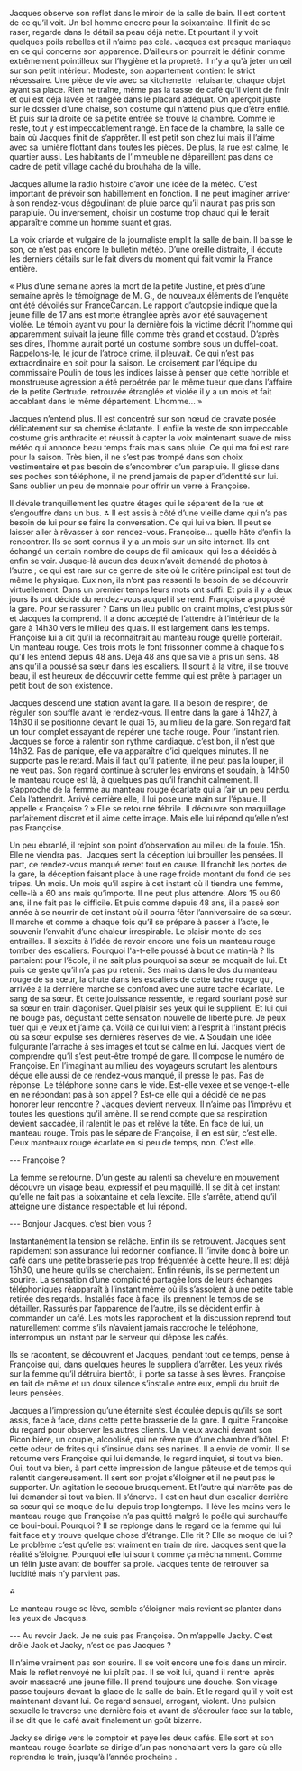Jacques observe son reflet dans le miroir de la salle de bain. Il est content de ce qu’il voit. Un bel homme encore pour la soixantaine. Il finit de se raser, regarde dans le détail sa peau déjà nette. Et pourtant il y voit quelques poils rebelles et il n’aime pas cela. Jacques est presque maniaque en ce qui concerne son apparence. D’ailleurs on pourrait le définir comme extrêmement pointilleux sur l’hygiène et la propreté. Il n’y a qu'à jeter un œil sur son petit intérieur. Modeste, son appartement contient le strict nécessaire. Une pièce de vie avec sa kitchenette  reluisante, chaque objet ayant sa place. Rien ne traîne, même pas la tasse de café qu’il vient de finir et qui est déjà lavée et rangée dans le placard adéquat. On aperçoit juste sur le dossier d'une chaise, son costume qui n’attend plus que d’être enfilé. Et puis sur la droite de sa petite entrée se trouve la chambre. Comme le reste, tout y est impeccablement rangé. En face de la chambre, la salle de bain où Jacques finit de s’apprêter. Il est petit son chez lui mais il l’aime avec sa lumière flottant dans toutes les pièces. De plus, la rue est calme, le quartier aussi. Les habitants de l’immeuble ne dépareillent pas dans ce cadre de petit village caché du brouhaha de la ville.  

Jacques allume la radio histoire d’avoir une idée de la météo. C’est important de prévoir son habillement en fonction. Il ne peut imaginer arriver à son rendez-vous dégoulinant de pluie parce qu’il n’aurait pas pris son parapluie. Ou inversement, choisir un costume trop chaud qui le ferait apparaître comme un homme suant et gras. 

La voix criarde et vulgaire de la journaliste emplit la salle de bain. Il baisse le son, ce n’est pas encore le bulletin météo. D’une oreille distraite, il écoute les derniers détails sur le fait divers du moment qui fait vomir la France entière. 

« Plus d’une semaine après la mort de la petite Justine, et près d’une semaine après le témoignage de M. G., de nouveaux éléments de l’enquête ont été dévoilés sur FranceCancan. Le rapport d’autopsie indique que la jeune fille de 17 ans est morte étranglée après avoir été sauvagement violée. Le témoin ayant vu pour la dernière fois la victime décrit l’homme qui apparemment suivait la jeune fille comme très grand et costaud. D’après ses dires, l’homme aurait porté un costume sombre sous un duffel-coat. Rappelons-le, le jour de l’atroce crime, il pleuvait. Ce qui n’est pas extraordinaire en soit pour la saison. Le croisement par l’équipe du commissaire Poulin de tous les indices laisse à penser que cette horrible et monstrueuse agression a été perpétrée par le même tueur que dans l’affaire de la petite Gertrude, retrouvée étranglée et violée il y a un mois et fait accablant dans le même département. L’homme... »

Jacques n’entend plus. Il est concentré sur son nœud de cravate posée délicatement sur sa chemise éclatante. Il enfile la veste de son impeccable costume gris anthracite et réussit à capter la voix maintenant suave de miss météo qui annonce beau temps frais mais sans pluie. Ce qui ma foi est rare pour la saison. Très bien, il ne s’est pas trompé dans son choix vestimentaire et pas besoin de s’encombrer d’un parapluie. Il glisse dans ses poches son téléphone, il ne prend jamais de papier d’identité sur lui. Sans oublier un peu de monnaie pour offrir un verre à Françoise.

Il dévale tranquillement les quatre étages qui le séparent de la rue et s’engouffre dans un bus.
⁂
Il est assis à côté d’une vieille dame qui n’a pas besoin de lui pour se faire la conversation. Ce qui lui va bien. Il peut se laisser aller à rêvasser à son rendez-vous. Françoise... quelle hâte d’enfin la rencontrer. Ils se sont connus il y a un mois sur un site internet. Ils ont échangé un certain nombre de coups de fil amicaux  qui les a décidés à enfin se voir. Jusque-là aucun des deux n’avait demandé de photos à l’autre ; ce qui est rare sur ce genre de site où le critère principal est tout de même le physique. Eux non, ils n’ont pas ressenti le besoin de se découvrir virtuellement. Dans un premier temps leurs mots ont suffi. Et puis il y a deux jours ils ont décidé du rendez-vous auquel il se rend. Françoise a proposé la gare. Pour se rassurer ? Dans un lieu public on craint moins, c’est plus sûr et Jacques la comprend. Il a donc accepté de l’attendre à l’intérieur de la gare à 14h30 vers le milieu des quais. Il est largement dans les temps. Françoise lui a dit qu’il la reconnaîtrait au manteau rouge qu’elle porterait. Un manteau rouge. Ces trois mots le font frissonner comme à chaque fois qu’il les entend depuis 48 ans. Déjà 48 ans que sa vie a pris un sens. 48 ans qu’il a poussé sa sœur dans les escaliers. Il sourit à la vitre, il se trouve beau, il est heureux de découvrir cette femme qui est prête à partager un petit bout de son existence.  

Jacques descend une station avant la gare. Il a besoin de respirer, de réguler son souffle avant le rendez-vous. Il entre dans la gare à 14h27, à 14h30 il se positionne devant le quai 15, au milieu de la gare. Son regard fait un tour complet essayant de repérer une tache rouge. Pour l’instant rien. Jacques se force à ralentir son rythme cardiaque. c’est bon, il n’est que 14h32. Pas de panique, elle va apparaître d’ici quelques minutes. Il ne supporte pas le retard. Mais il faut qu’il patiente, il ne peut pas la louper, il ne veut pas. Son regard continue à scruter les environs et soudain, à 14h50  le manteau rouge est là, à quelques pas qu’il franchit calmement. Il s’approche de la femme au manteau rouge écarlate qui a l’air un peu perdu. Cela l’attendrit. Arrivé derrière elle, il lui pose une main sur l’épaule. Il appelle « Françoise ? » Elle se retourne fébrile. Il découvre son maquillage parfaitement discret et il aime cette image. Mais elle lui répond qu’elle n’est pas Françoise. 

Un peu ébranlé, il rejoint son point d’observation au milieu de la foule. 15h. Elle ne viendra pas.  Jacques sent la déception lui brouiller les pensées. Il part, ce rendez-vous manqué remet tout en cause. Il franchit les portes de la gare, la déception faisant place à une rage froide montant du fond de ses tripes. Un mois. Un mois qu’il aspire à cet instant où il tiendra une femme, celle-là a 60 ans mais qu’importe. Il ne peut plus attendre. Alors 15 ou 60 ans, il ne fait pas le difficile. Et puis comme depuis 48 ans, il a passé son année à se nourrir de cet instant où il pourra fêter l’anniversaire de sa sœur. Il marche et comme à chaque fois qu’il se prépare à passer à l’acte, le souvenir l’envahit d’une chaleur irrespirable. Le plaisir monte de ses entrailles. Il s’excite à l’idée de revoir encore une fois un manteau rouge tomber des escaliers. Pourquoi l'a-t-elle poussé à bout ce matin-là ? Ils partaient pour l’école, il ne sait plus pourquoi sa sœur se moquait de lui. Et puis ce geste qu’il n’a pas pu retenir. Ses mains dans le dos du manteau rouge de sa sœur, la chute dans les escaliers de cette tache rouge qui, arrivée à la dernière marche se confond avec une autre tache écarlate. Le sang de sa sœur. Et cette jouissance ressentie, le regard souriant posé sur sa sœur en train d’agoniser. Quel plaisir ses yeux qui le supplient. Et lui qui ne bouge pas, dégustant cette sensation nouvelle de liberté pure. Je peux tuer qui je veux et j’aime ça. Voilà ce qui lui vient à l’esprit à l’instant précis où sa sœur expulse ses dernières réserves de vie.
⁂
Soudain une idée fulgurante l’arrache à ses images et tout se calme en lui. Jacques vient de comprendre qu’il s’est peut-être trompé de gare. Il compose le numéro de Françoise. En l’imaginant au milieu des voyageurs scrutant les alentours déçue elle aussi de ce rendez-vous manqué, il presse le pas. Pas de réponse. Le téléphone sonne dans le vide. Est-elle vexée et se venge-t-elle en ne répondant pas à son appel ? Est-ce elle qui a décidé de ne pas honorer leur rencontre ? Jacques devient nerveux. Il n’aime pas l’imprévu et toutes les questions qu’il amène. Il se rend compte que sa respiration devient saccadée, il ralentit le pas et relève la tête. En face de lui, un manteau rouge. Trois pas le sépare de Françoise, il en est sûr, c’est elle. Deux manteaux rouge écarlate en si peu de temps, non. C’est elle. 

--- Françoise ? 

La femme se retourne. D’un geste au ralenti sa chevelure en mouvement découvre un visage beau, expressif et peu maquillé. Il se dit à cet instant qu’elle ne fait pas la soixantaine et cela l’excite. Elle s’arrête, attend qu’il atteigne une distance respectable et lui répond.

--- Bonjour Jacques. c’est bien vous ? 

Instantanément la tension se relâche. Enfin ils se retrouvent. Jacques sent rapidement son assurance lui redonner confiance. Il l’invite donc à boire un café dans une petite brasserie pas trop fréquentée à cette heure. Il est déjà 15h30, une heure qu’ils se cherchaient. Enfin réunis, ils se permettent un sourire. La sensation d’une complicité partagée lors de leurs échanges téléphoniques réapparaît à l’instant même où ils s’assoient à une petite table retirée des regards. Installés face à face, ils prennent le temps de se détailler. Rassurés par l’apparence de l’autre, ils se décident enfin à commander un café. Les mots les rapprochent et la discussion reprend tout naturellement comme s’ils n’avaient jamais raccroché le téléphone, interrompus un instant par le serveur qui dépose les cafés. 

Ils se racontent, se découvrent et Jacques, pendant tout ce temps, pense à Françoise qui, dans quelques heures le suppliera d’arrêter. Les yeux rivés sur la femme qu’il détruira bientôt, il porte sa tasse à ses lèvres. Françoise en fait de même et un doux silence s’installe entre eux, empli du bruit de leurs pensées.

Jacques a l’impression qu’une éternité s’est écoulée depuis qu’ils se sont assis, face à face, dans cette petite brasserie de la gare. Il quitte Françoise du regard pour observer les autres clients. Un vieux avachi devant son Picon bière, un couple, alcoolisé, qui ne rêve que d’une chambre d’hôtel. Et cette odeur de frites qui s’insinue dans ses narines. Il a envie de vomir. Il se retourne vers Françoise qui lui demande, le regard inquiet, si tout va bien. Oui, tout va bien, à part cette impression de langue pâteuse et de temps qui ralentit dangereusement. Il sent son projet s’éloigner et il ne peut pas le supporter. Un agitation le secoue brusquement. Et l’autre qui n’arrête pas de lui demander si tout va bien. Il s’énerve. Il est en haut d’un escalier derrière sa sœur qui se moque de lui depuis trop longtemps. Il lève les mains vers le manteau rouge que Françoise n’a pas quitté malgré le poêle qui surchauffe ce boui-boui. Pourquoi ? Il se replonge dans le regard de la femme qui lui fait face et y trouve quelque chose d’étrange. Elle rit ? Elle se moque de lui ? Le problème c’est qu’elle est vraiment en train de rire. Jacques sent que la réalité s’éloigne. Pourquoi elle lui sourit comme ça méchamment. Comme un félin juste avant de bouffer sa proie. Jacques tente de retrouver sa lucidité mais n’y parvient pas. 

⁂

Le manteau rouge se lève, semble s’éloigner mais revient se planter dans les yeux de Jacques. 

--- Au revoir Jack. Je ne suis pas Françoise. On m’appelle Jacky. C’est drôle Jack et Jacky, n’est ce pas Jacques ?

Il n’aime vraiment pas son sourire. Il se voit encore une fois dans un miroir. Mais le reflet renvoyé ne lui plaît pas. Il se voit lui, quand il rentre  après avoir massacré une jeune fille. Il prend toujours une douche. Son visage passe toujours devant la glace de la salle de bain. Et le regard qu’il y voit est maintenant devant lui. Ce regard sensuel, arrogant, violent. Une pulsion sexuelle le traverse une dernière fois et avant de s’écrouler face sur la table, il se dit que le café avait finalement un goût bizarre.

Jacky se dirige vers le comptoir et paye les deux cafés. Elle sort et son manteau rouge écarlate se dirige d’un pas nonchalant vers la gare où elle reprendra le train, jusqu’à l’année prochaine .
